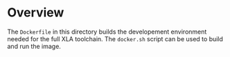 # Overview

The `Dockerfile` in this directory builds the developement environment needed for the full XLA toolchain. The `docker.sh` script can be used to build and run the image.
